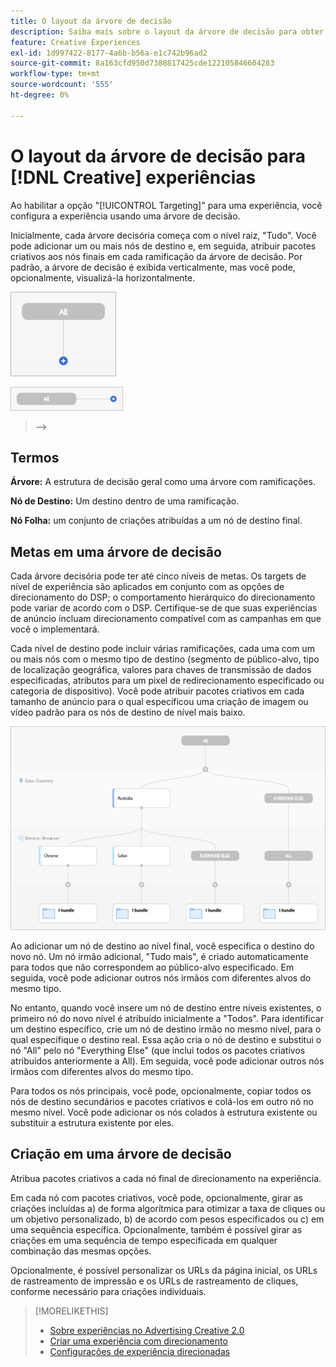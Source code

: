 ```yaml
---
title: O layout da árvore de decisão
description: Saiba mais sobre o layout da árvore de decisão para obter experiências com direcionamento.
feature: Creative Experiences
exl-id: 1d997422-8177-4a6b-b56a-e1c742b96ad2
source-git-commit: 8a163cfd950d7388817425cde122105846604283
workflow-type: tm+mt
source-wordcount: '555'
ht-degree: 0%

---
```


# O layout da árvore de decisão para [!DNL Creative] experiências

Ao habilitar a opção &quot;[!UICONTROL Targeting]&quot; para uma experiência, você configura a experiência usando uma árvore de decisão.

Inicialmente, cada árvore decisória começa com o nível raiz, &quot;Tudo&quot;. Você pode adicionar um ou mais nós de destino e, em seguida, atribuir pacotes criativos aos nós finais em cada ramificação da árvore de decisão. Por padrão, a árvore de decisão é exibida verticalmente, mas você pode, opcionalmente, visualizá-la horizontalmente.

![Exemplo de uma árvore de decisão vertical sem destinos](/help/creative/assets/experience-decision-tree-no-targets.png "Exemplo de uma árvore de decisão vertical sem destinos")

![Exemplo de uma árvore de decisão horizontal sem destinos](/help/creative/assets/experience-decision-tree-no-targets-horizontal.png "Exemplo de uma árvore de decisão horizontal sem destinos")

<!--
>[!NOTE]
>
>You can optionally assign creative bundles to the root level, without targets. However, the [XXXX workflow](experience-create-no-targeting.md) XXXXX is better XXX.<!-- Explain the diff and why to choose the other option. -->
>-->

## Termos

**Árvore:** A estrutura de decisão geral como uma árvore com ramificações.

**Nó de Destino:** Um destino dentro de uma ramificação.

**Nó Folha:** um conjunto de criações atribuídas a um nó de destino final.

## Metas em uma árvore de decisão

Cada árvore decisória pode ter até cinco níveis de metas. Os targets de nível de experiência são aplicados em conjunto com as opções de direcionamento do DSP; o comportamento hierárquico do direcionamento pode variar de acordo com o DSP. Certifique-se de que suas experiências de anúncio incluam direcionamento compatível com as campanhas em que você o implementará.

Cada nível de destino pode incluir várias ramificações, cada uma com um ou mais nós com o mesmo tipo de destino (segmento de público-alvo, tipo de localização geográfica, valores para chaves de transmissão de dados especificadas, atributos para um pixel de redirecionamento especificado ou categoria de dispositivo). Você pode atribuir pacotes criativos em cada tamanho de anúncio para o qual especificou uma criação de imagem ou vídeo padrão para os nós de destino de nível mais baixo.

![Exemplo de uma árvore de decisão com destinos](/help/creative/assets/experience-decision-tree.png "Exemplo de uma árvore de decisão com destinos")

Ao adicionar um nó de destino ao nível final, você especifica o destino do novo nó. Um nó irmão adicional, &quot;Tudo mais&quot;, é criado automaticamente para todos que não correspondem ao público-alvo especificado. Em seguida, você pode adicionar outros nós irmãos com diferentes alvos do mesmo tipo.

No entanto, quando você insere um nó de destino entre níveis existentes, o primeiro nó do novo nível é atribuído inicialmente a &quot;Todos&quot;. Para identificar um destino específico, crie um nó de destino irmão no mesmo nível, para o qual especifique o destino real. Essa ação cria o nó de destino e substitui o nó &quot;All&quot; pelo nó &quot;Everything Else&quot; (que inclui todos os pacotes criativos atribuídos anteriormente a All). Em seguida, você pode adicionar outros nós irmãos com diferentes alvos do mesmo tipo.

Para todos os nós principais, você pode, opcionalmente, copiar todos os nós de destino secundários e pacotes criativos e colá-los em outro nó no mesmo nível. Você pode adicionar os nós colados à estrutura existente ou substituir a estrutura existente por eles.

## Criação em uma árvore de decisão

Atribua pacotes criativos a cada nó final de direcionamento na experiência.

Em cada nó com pacotes criativos, você pode, opcionalmente, girar as criações incluídas a) de forma algorítmica para otimizar a taxa de cliques ou um objetivo personalizado, b) de acordo com pesos especificados ou c) em uma sequência específica. Opcionalmente, também é possível girar as criações em uma sequência de tempo especificada em qualquer combinação das mesmas opções.

Opcionalmente, é possível personalizar os URLs da página inicial, os URLs de rastreamento de impressão e os URLs de rastreamento de cliques, conforme necessário para criações individuais. <!-- Not in the UI as of 1/31: For flexible HTML5 creatives, you can customize any of the flexible attributes. -->

>[!MORELIKETHIS]
>
>* [Sobre experiências no Advertising Creative 2.0](experience-about.md)
>* [Criar uma experiência com direcionamento](/help/creative/experiences/experience-create-targeting.md)
>* [Configurações de experiência direcionadas](/help/creative/experiences/experience-settings-targeting.md)
